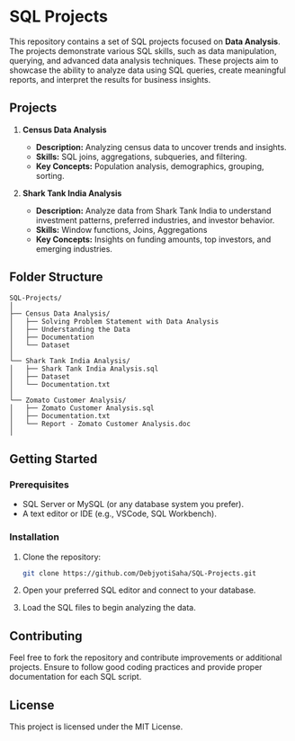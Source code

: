 # SQL Projects

This repository contains a set of SQL projects focused on **Data Analysis**. The projects demonstrate various SQL skills, such as data manipulation, querying, and advanced data analysis techniques. These projects aim to showcase the ability to analyze data using SQL queries, create meaningful reports, and interpret the results for business insights.

## Projects

1. **Census Data Analysis**
   - **Description:** Analyzing census data to uncover trends and insights.
   - **Skills:** SQL joins, aggregations, subqueries, and filtering.
   - **Key Concepts:** Population analysis, demographics, grouping, sorting.

2. **Shark Tank India Analysis**
   - **Description:** Analyze data from Shark Tank India to understand investment patterns, preferred industries, and investor behavior.
   - **Skills:** Window functions, Joins, Aggregations
   - **Key Concepts:** Insights on funding amounts, top investors, and emerging industries.

## Folder Structure

```
SQL-Projects/
│
├── Census Data Analysis/
│   ├── Solving Problem Statement with Data Analysis
│   ├── Understanding the Data
│   ├── Documentation
│   └── Dataset
│
└── Shark Tank India Analysis/
│   ├── Shark Tank India Analysis.sql
│   ├── Dataset
│   └── Documentation.txt
│
└── Zomato Customer Analysis/
│   ├── Zomato Customer Analysis.sql
│   ├── Documentation.txt
│   └── Report - Zomato Customer Analysis.doc
│
```

## Getting Started

### Prerequisites

- SQL Server or MySQL (or any database system you prefer).
- A text editor or IDE (e.g., VSCode, SQL Workbench).

### Installation

1. Clone the repository:
   ```bash
   git clone https://github.com/DebjyotiSaha/SQL-Projects.git
   ```

2. Open your preferred SQL editor and connect to your database.

3. Load the SQL files to begin analyzing the data.

## Contributing

Feel free to fork the repository and contribute improvements or additional projects. Ensure to follow good coding practices and provide proper documentation for each SQL script.

## License

This project is licensed under the MIT License.
